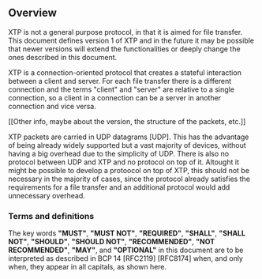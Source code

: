 ## Overview

XTP is not a general purpose protocol, in that it is aimed for file transfer. This document defines version 1 of XTP and in the future it may be possible that newer versions will extend the functionalities or deeply change the ones described in this document.

XTP is a connection-oriented protocol that creates a stateful interaction between a client and server. For each file transfer there is a different connection and the terms "client" and "server" are relative to a single connection, so a client in a connection can be a server in another connection and vice versa.

[[Other info, maybe about the version, the structure of the packets, etc.]]

XTP packets are carried in UDP datagrams [UDP]. This has the advantage of being already widely supported but a vast majority of devices, without having a big overhead due to the simplicity of UDP. There is also no protocol between UDP and XTP and no protocol on top of it. Altought it might be possible to develop a protoocol on top of XTP, this should not be necessary in the majority of cases, since the protocol already satisfies the requirements for a file transfer and an additional protocol would add unnecessary overhead.

### Terms and definitions

The key words **"MUST"**, **"MUST NOT"**, **"REQUIRED"**, **"SHALL"**, **"SHALL NOT"**, **"SHOULD"**, **"SHOULD NOT"**, **"RECOMMENDED"**, **"NOT RECOMMENDED"**, **"MAY"**, and **"OPTIONAL"** in this document are to be interpreted as described in BCP 14 [RFC2119] [RFC8174] when, and only when, they appear in all capitals, as shown here.